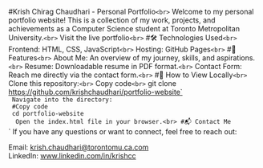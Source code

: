 #Krish Chirag Chaudhari - Personal Portfolio`<br>`
Welcome to my personal portfolio website! This is a collection of my work, projects, and achievements as a Computer Science student at Toronto Metropolitan University.`<br>`
Visit the live portfolio`<br>`
#🛠 Technologies Used`<br>`
Frontend: HTML, CSS, JavaScript`<br>`
Hosting: GitHub Pages`<br>`
#🌟 Features`<br>`
About Me: An overview of my journey, skills, and aspirations.`<br>`
Resume: Downloadable resume in PDF format.`<br>`
Contact Form: Reach me directly via the contact form.`<br>`
#🚀 How to View Locally`<br>`
Clone this repository:`<br>`
Copy code`<br>`
git clone https://github.com/krishchaudhari/portfolio-website`<br>`
Navigate into the directory:`<br>`
#Copy code`<br>`
cd portfolio-website`<br>` 
Open the index.html file in your browser.<br>
#📬 Contact Me`<br>`
If you have any questions or want to connect, feel free to reach out: <br>

Email: krish.chaudhari@torontomu.ca.com <br>
LinkedIn: www.linkedin.com/in/krishcc

